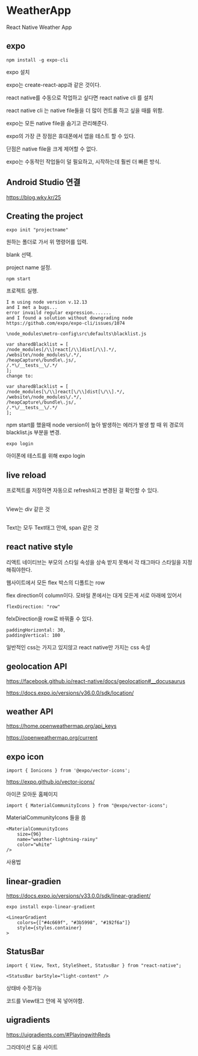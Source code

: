 # WeatherApp

React Native Weather App

## expo

    npm install -g expo-cli

expo 설치

expo는 create-react-app과 같은 것이다.

react native를 수동으로 작업하고 싶다면 react native cli 를 설치

react native cli 는 native file들을 더 많이 컨트롤 하고 싶을 때를 위함.

expo는 모든 native file을 숨기고 관리해준다.

expo의 가장 큰 장점은 휴대폰에서 앱을 테스트 할 수 있다.

단점은 native file을 크게 제어할 수 없다.

expo는 수동적인 작업들이 덜 필요하고, 시작하는데 훨씬 더 빠른 방식.

## Android Studio 연결

https://blog.wky.kr/25

## Creating the project

    expo init "projectname"

원하는 폴더로 가서 위 명령어를 입력.

blank 선택.

project name 설정.

    npm start

프로젝트 실행.

    I m using node version v.12.13
    and I met a bugs...
    error invaild regular expression.......
    and I found a solution without downgrading node
    https://github.com/expo/expo-cli/issues/1074

    \node_modules\metro-config\src\defaults\blacklist.js

    var sharedBlacklist = [
    /node_modules[/\\]react[/\\]dist[/\\].*/,
    /website\/node_modules\/.*/,
    /heapCapture\/bundle\.js/,
    /.*\/__tests__\/.*/
    ];
    change to:

    var sharedBlacklist = [
    /node_modules[\/\\]react[\/\\]dist[\/\\].*/,
    /website\/node_modules\/.*/,
    /heapCapture\/bundle\.js/,
    /.*\/__tests__\/.*/
    ];

npm start를 했을때 node version이 높아 발생하는 에러가 발생 할 때 위 경로의 blacklist.js 부분을 변경.

    expo login

아이폰에 테스트를 위해 expo login

## live reload

프로젝트를 저장하면 자동으로 refresh되고 변경된 걸 확인할 수 있다.

## <View>

View는 div 같은 것

## <Text>

Text는 모두 Text태그 안에, span 같은 것

## react native style

리액트 네이티브는 부모의 스타일 속성을 상속 받지 못해서 각 태그마다 스타일을 지정해줘야한다.

웹사이트에서 모든 flex 박스의 디폴트는 row

flex direction이 column이다. 모바일 폰에서는 대게 모든게 서로 아래에 있어서

    flexDirection: "row"

felxDirection을 row로 바꿔줄 수 있다.

    paddingHorizontal: 30,
    paddingVertical: 100

일반적인 css는 가지고 있지않고 react native만 가지는 css 속성

## geolocation API

https://facebook.github.io/react-native/docs/geolocation#__docusaurus

https://docs.expo.io/versions/v36.0.0/sdk/location/

## weather API

https://home.openweathermap.org/api_keys

https://openweathermap.org/current

## expo icon

    import { Ionicons } from '@expo/vector-icons';

https://expo.github.io/vector-icons/

아이콘 모아둔 홈페이지

    import { MaterialCommunityIcons } from "@expo/vector-icons";

MaterialCommunityIcons 들을 씀

    <MaterialCommunityIcons
        size={96}
        name="weather-lightning-rainy"
        color="white"
    />

사용법

## linear-gradien

https://docs.expo.io/versions/v33.0.0/sdk/linear-gradient/

    expo install expo-linear-gradient

    <LinearGradient
        colors={["#4c669f", "#3b5998", "#192f6a"]}
        style={styles.container}
    >

## StatusBar

    import { View, Text, StyleSheet, StatusBar } from "react-native";

    <StatusBar barStyle="light-content" />

상태바 수정가능

코드를 View태그 안에 꼭 넣어야함.

## uigradients

https://uigradients.com/#PlayingwithReds

그라데이션 도움 사이트
